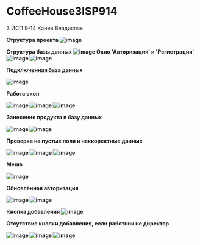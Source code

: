 # CoffeeHouse3ISP914

<h> 3 ИСП 9-14 Конев Владислав <h>

  <b> Структура проекта <b>
![image](https://user-images.githubusercontent.com/116340796/218976586-7e57b3aa-9065-498d-a5d3-38fe41b65e9a.png)
    
  <b> Структура базы данных <b>
  ![image](https://user-images.githubusercontent.com/116340796/218977347-5292b7ce-88b4-42ae-8178-bc8388943a20.png)
  <b> Окно 'Авторизация' и 'Регистрация'<b>
  ![image](https://user-images.githubusercontent.com/116340796/218982213-ad9d7dcf-8af4-4c12-bba9-19d1f46afc94.png)
  ![image](https://user-images.githubusercontent.com/116340796/218982281-279fe2ec-a663-448a-914c-e21b46b4d3e3.png)

    
  <b> Подключенная база данных<b>
    
 ![image](https://user-images.githubusercontent.com/116340796/218981703-d46bf974-d938-4b8b-852b-3dee3952d6ef.png)
    
    
  <b> Работа окон <b>
    
  
![image](https://user-images.githubusercontent.com/116340796/218982851-0cebbc7f-956d-48ca-a3f4-480dd4cfcf33.png)
![image](https://user-images.githubusercontent.com/116340796/218983138-81ab2bdd-9b19-4b84-a858-08c0f6655360.png)
![image](https://user-images.githubusercontent.com/116340796/218983256-217d750c-2eaf-452d-aa56-c830360a871c.png)


<b> Занесение продукта в базу данных<b>

![image](https://user-images.githubusercontent.com/116340796/219665369-37a4884e-7e10-4fea-ae1a-5a69ec5d4e78.png)
![image](https://user-images.githubusercontent.com/116340796/219665382-44a2922c-b30f-4d64-bdfd-4bf0b454803e.png)


<b> Проверка на пустые поля и неккоректные данные <b>

![image](https://user-images.githubusercontent.com/116340796/219852079-18b2efcc-c8bb-44d3-822a-f0fb2e79c01d.png)
![image](https://user-images.githubusercontent.com/116340796/219852127-d9056852-3133-49f3-9e7b-7038e37e1dbc.png)
![image](https://user-images.githubusercontent.com/116340796/219852216-efb707cf-de99-402e-8b27-9c548941e5e6.png)

<b> Меню <b>

![image](https://user-images.githubusercontent.com/116340796/220129059-708404ed-8b0f-4e28-9ed7-212f4f9abbfc.png)

<b> Обновлённая авторизация <b>

![image](https://user-images.githubusercontent.com/116340796/230559297-9d520a77-c1db-44dc-96e4-c7d80fcbaf7a.png)
![image](https://user-images.githubusercontent.com/116340796/230559351-e7d5714d-4732-4a7e-98a5-969b22a31d55.png)

<b> Кнопка добавления <b>
![image](https://user-images.githubusercontent.com/116340796/230559484-c7894296-3692-4277-b1c9-defb2fa909f2.png)

<b> Отсутствие кнопки добавления, если работник не директор <b>

![image](https://user-images.githubusercontent.com/116340796/230559639-e2cbdb63-8a4e-4bba-ab58-14c6bf03e658.png)
![image](https://user-images.githubusercontent.com/116340796/230559668-12fb11b8-ca82-407f-b4e0-7c8c5b445efd.png)
![image](https://user-images.githubusercontent.com/116340796/230559692-123730fa-1378-4518-8f4b-b478cab23379.png)




